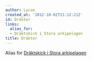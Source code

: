 ```yaml
---
author: Lycan
created_at: '2012-10-02T21:12:21Z'
id: Dräkter
links:
  alias_for:
  - Dräktskick i Stora arkipelagen
title: Dräkter
---
```


Alias for [Dräktskick i Stora arkipelagen]

  [Dräktskick i Stora arkipelagen]: Dräktskick_i_Stora_arkipelagen